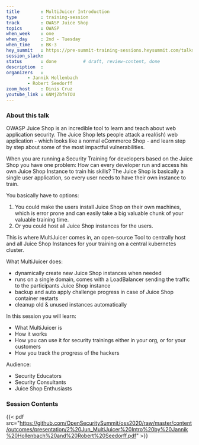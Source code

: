 ```yaml
---
title        : MultiJuicer Introduction
type         : training-session
track        : OWASP Juice Shop
topics       : OWASP
when_week    : one
when_day     : 2nd - Tuesday
when_time    : BK-3
hey_summit   : https://pre-summit-training-sessions.heysummit.com/talks/multijuicer-introduction/
session_slack:
status       : done          # draft, review-content, done
description  :
organizers   : 
        - Jannik Hollenbach
        - Robert Seedorff 
zoom_host    : Dinis Cruz
youtube_link : 6NMjZbfnTOU
---
```


### About this talk

OWASP Juice Shop is an incredible tool to learn and teach about web
application security. The Juice Shop lets people attack a real(ish) web
application - which looks like a normal eCommerce Shop - and learn step
by step about some of the most impactful vulnerabilities.

When you are running a Security Training for developers based on the
Juice Shop you have one problem: How can every developer run and access
his own Juice Shop Instance to train his skills? The Juice Shop is
basically a single user application, so every user needs to have their
own instance to train.

You basically have to options:

1. You could make the users install Juice Shop on their own machines,
   which is error prone and can easily take a big valuable chunk of your
   valuable training time.
2. Or you could host all Juice Shop instances for the users.

This is where MultiJuicer comes in, an open-source Tool to centrally
host and all Juice Shop Instances for your training on a central
kubernetes cluster.

What MultiJuicer does:

* dynamically create new Juice Shop instances when needed
* runs on a single domain, comes with a LoadBalancer sending the traffic
  to the participants Juice Shop instance
* backup and auto apply challenge progress in case of Juice Shop
  container restarts
* cleanup old & unused instances automatically

In this session you will learn:

* What MultiJuicer is
* How it works
* How you can use it for security trainings either in your org, or for
  your customers
* How you track the progress of the hackers

Audience:

* Security Educators
* Security Consultants
* Juice Shop Enthusiasts


### Session Contents

{{< pdf src="https://github.com/OpenSecuritySummit/oss2020/raw/master/content/outcomes/presentation/2%20Jun_MultiJuicer%20Intro%20by%20Jannik%20Hollenbach%20and%20Robert%20Seedorff.pdf" >}}
